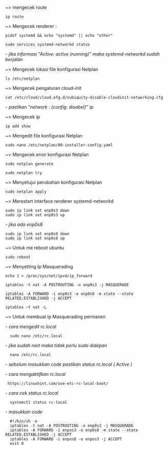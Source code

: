 ~> mengecek route

    ip route

~> Mengecek renderer :

    pidof systemd && echo "systemd" || echo "other"
 
    sudo services systemd-networkd status

   *- jika informasi "Active: active (running)" maka systemd-networkd sudah berjalan*

~> Mengecek lokasi file konfigurasi Netplan

    ls /etc/netplan

~> Mengecek pengaturan cloud-init

    cat /etc/cloud/cloud.efg.d/subiquity-disable-cloudinit-networking.cfg

   *- pastikan "network : {config: disabel}" ip*

~> Mengecek ip

    ip add show

~> Mengedit file konfigurasi Netplan

    sudo nano /etc/netplan/00-installer-config.yaml

~> Mengecek error konfigurasi Netplan

    sudo netplan generate

    sudo netplan try

~> Menyetujui perubahan konfigurasi Netplan

    sudo netplan apply

~> Merestart interface renderer systemd-networkd

    sudo ip link set enp0s3 down
    sudo ip link set enp0s3 up

   *- jika ada enp0s8*

    sudo ip link set enp0s8 down
    sudo ip link set enp0s8 up

~> Untuk me reboot ubuntu

    sudo reboot

~> Menyetting Ip Masquerading

    echo 1 > /proc/sys/net/ipv4/ip_forward

    iptables -t nat -A POSTROUTING -o enp0s3 -j MASQUERADE

    iptables -A FORWARD -i enp0s3 -o enp0s8 -m state --state RELATED,ESTABLISHED -j ACCEPT

    iptables –t nat -L 

~> Untuk membuat Ip Masquerading permanen

   *- cara mengedit rc.local*

      sudo nano /etc/rc.local
      
   *- jika sudah root maka tidak perlu sudo didepan*

      nano /etc/rc.local
  
   *- sebelum masukkan code pastikan status rc.local ( Active )*

   *- cara mengaktifkan rc.local*

     https://linuxhint.com/use-etc-rc-local-boot/
  
   *- cara cek status rc.local*
  
      systemctl status rc-local

   *- masukkan code*

      #!/bin/sh -e
      iptables -t nat -A POSTROUTING -o enp0s3 -j MASQUERADE
      iptables -A FORWARD -i enpos3 -o enp0s8 -m state --state RELATED,ESTABLISHED -j ACCEPT
      iptables -A FORWARD -i enpos8 -o enpos3 -j ACCEPT
      exit 0
